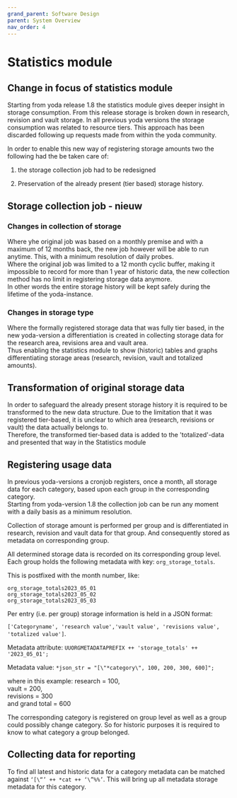 ```yaml
---
grand_parent: Software Design
parent: System Overview
nav_order: 4
---
```

# Statistics module

## Change in focus of statistics module
Starting from yoda release 1.8 the statistics module gives deeper insight in storage consumption. From this release storage is broken down in research, revision and vault storage.
In all previous yoda versions the storage consumption was related to resource tiers. This approach has been discarded following up requests made from within the yoda community.

In order to enable this new way of registering storage amounts two the following had the be taken care of:

1. the storage collection job had to be redesigned

2. Preservation of the already present (tier based) storage history.



## Storage collection job - nieuw
### Changes in collection of storage
Where yhe original job was based on a monthly premise and with a maximum of 12 months back, the new job however will be able to run anytime. This, with a minimum resolution of daily probes.  
Where the original job was limited to a 12 month cyclic buffer, making it impossible to record for more than 1 year of historic data, the new collection method has no limit in registering storage data anymore.  
In other words the entire storage history will be kept safely during the lifetime of the yoda-instance.

### Changes in storage type
Where the formally registered storage data that was fully tier based, in the new yoda-version a differentiation is created in collecting storage data for the research area, revisions area and vault area.  
Thus enabling the statistics module to show (historic) tables and graphs differentiating storage areas (research, revision, vault and totalized amounts).

## Transformation of original storage data
In order to safeguard the already present storage history it is required to be transformed to the new data structure.
Due to the limitation that it was registered tier-based, it is unclear to which area (research, revisions or vault) the data actually belongs to.  
Therefore, the transformed tier-based data is added to the 'totalized'-data and presented that way in the Statistics module



## Registering usage data
In previous yoda-versions a cronjob registers, once a month, all storage data for each category, based upon each group in the corresponding category.  
Starting from yoda-version 1.8 the collection job can be run any moment with a daily basis as a minimum resolution.  

Collection of storage amount is performed per group and is differentiated in research, revision and vault data for that group. And consequently stored as metadata on corresponding group.

All determined storage data is recorded on its corresponding group level.
Each group holds the following metadata with key: `org_storage_totals`.

This is postfixed with the month number, like:
```
org_storage_totals2023_05_01
org_storage_totals2023_05_02
org_storage_totals2023_05_03
```


Per entry (i.e. per group) storage information is held in a JSON format:

``['Categoryname', 'research value','vault value', 'revisions value', 'totalized value']``.


Metadata attribute:
`UUORGMETADATAPREFIX ++ 'storage_totals' ++ '2023_05_01';`

Metadata value:
`*json_str = "[\"*category\", 100, 200, 300, 600]";`

where in this example:
research = 100,  
vault = 200,  
revisions = 300  
and grand total = 600

The corresponding category is registered on group level as well as a group could possibly change category. So for historic purposes it is required to know to what category a group belonged.



## Collecting data for reporting
To find all latest and historic data for a category metadata can be matched against `‘[\“’ ++ *cat ++ ‘\”%%’`.
This will bring up all metadata storage metadata for this category.
